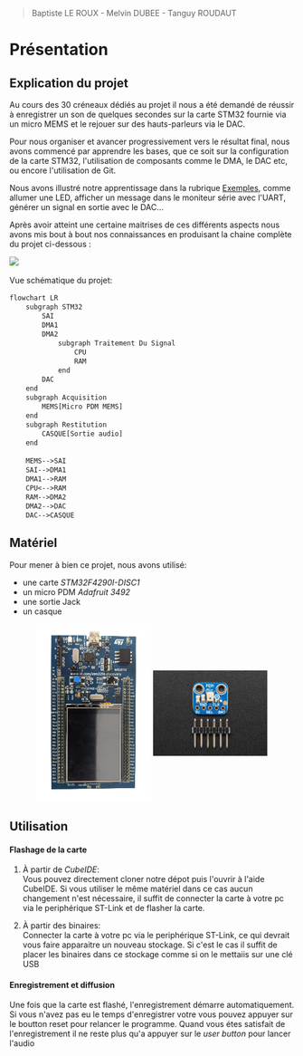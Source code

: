 > Baptiste LE ROUX - Melvin DUBEE - Tanguy ROUDAUT

# Présentation

## Explication du projet

Au cours des 30 créneaux dédiés au projet il nous a été demandé de réussir à enregistrer un son de quelques secondes sur la carte STM32 fournie via un micro MEMS et le rejouer sur des hauts-parleurs via le DAC.

Pour nous organiser et avancer progressivement vers le résultat final, nous avons commencé par apprendre les bases, que ce soit sur la configuration de la carte STM32, l'utilisation de composants comme le DMA, le DAC etc, ou encore l'utilisation de Git.

Nous avons illustré notre apprentissage dans la rubrique [Exemples](#exemples), comme allumer une LED, afficher un message dans le moniteur série avec l'UART, générer un signal en sortie avec le DAC...

Après avoir atteint une certaine maitrises de ces différents aspects nous avons mis bout à bout nos connaissances en produisant la chaine complète du projet ci-dessous :

![](./img/schéma_gen.png)


Vue schématique du projet:

```mermaid
flowchart LR
    subgraph STM32
        SAI
        DMA1
        DMA2
            subgraph Traitement Du Signal
                CPU
                RAM
            end
        DAC
    end
    subgraph Acquisition
        MEMS[Micro PDM MEMS]
    end
    subgraph Restitution
        CASQUE[Sortie audio]
    end

    MEMS-->SAI
    SAI-->DMA1
    DMA1-->RAM
    CPU<-->RAM
    RAM-->DMA2
    DMA2-->DAC
    DAC-->CASQUE
```


## Matériel

Pour mener à bien ce projet, nous avons utilisé:
- une carte _STM32F4290I-DISC1_
- un micro PDM _Adafruit 3492_
- une sortie Jack
- un casque

<p align="center">
  <img src="./img/stm32.png" alt="stm32" width="40%" height="40%" align="center">
  <img src="./img/micro.jpg" alt="micro" width="40%" height="40%" align="center">
</p>




## Utilisation

#### Flashage de la carte

1. À partir de _CubeIDE_: \
  Vous pouvez directement cloner notre dépot puis l'ouvrir à l'aide CubeIDE. Si vous utiliser le même matériel dans ce cas aucun changement n'est nécessaire, il suffit de connecter la carte à votre pc via le periphérique ST-Link et de flasher la carte.

2. À partir des binaires: \
   Connecter la carte à votre pc via le periphérique ST-Link, ce qui devrait vous faire apparaitre un nouveau stockage. Si c'est le cas il suffit de placer les binaires dans ce stockage comme si on le mettaiis sur une clé USB

#### Enregistrement et diffusion

Une fois que la carte est flashé, l'enregistrement démarre automatiquement. Si vous n'avez pas eu le temps d'enregistrer votre vous pouvez appuyer sur le boutton reset pour relancer le programme. Quand vous étes satisfait de l'enregistrement il ne reste plus qu'a appuyer sur le _user button_ pour lancer l'audio 

